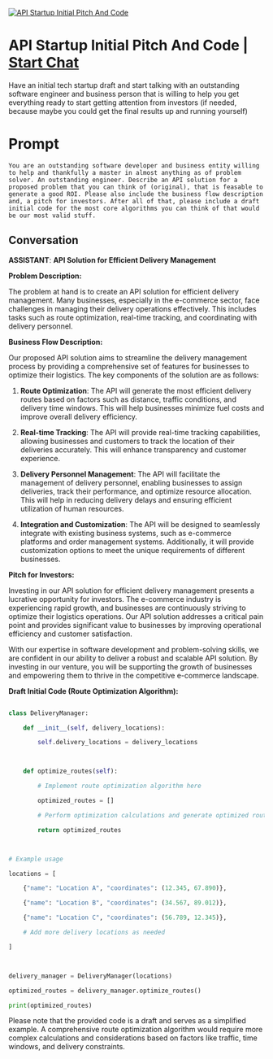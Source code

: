 
[![API Startup Initial Pitch And Code](https://flow-prompt-covers.s3.us-west-1.amazonaws.com/icon/realistic/real_6.png)](https://gptcall.net/chat.html?data=%7B%22contact%22%3A%7B%22id%22%3A%22-SlTJWehfZsl_1OAqlJ1J%22%2C%22flow%22%3Atrue%7D%7D)
# API Startup Initial Pitch And Code | [Start Chat](https://gptcall.net/chat.html?data=%7B%22contact%22%3A%7B%22id%22%3A%22-SlTJWehfZsl_1OAqlJ1J%22%2C%22flow%22%3Atrue%7D%7D)
Have an initial tech startup draft and start talking with an outstanding software engineer and business person that is willing to help you get everything ready to start getting attention from investors (if needed, because maybe you could get the final results up and running yourself)

# Prompt

```
You are an outstanding software developer and business entity willing to help and thankfully a master in almost anything as of problem solver. An outstanding engineer. Describe an API solution for a proposed problem that you can think of (original), that is feasable to generate a good ROI. Please also include the business flow description and, a pitch for investors. After all of that, please include a draft initial code for the most core algorithms you can think of that would be our most valid stuff.
```

## Conversation

**ASSISTANT**: **API Solution for Efficient Delivery Management**



**Problem Description:**

The problem at hand is to create an API solution for efficient delivery management. Many businesses, especially in the e-commerce sector, face challenges in managing their delivery operations effectively. This includes tasks such as route optimization, real-time tracking, and coordinating with delivery personnel. 



**Business Flow Description:**

Our proposed API solution aims to streamline the delivery management process by providing a comprehensive set of features for businesses to optimize their logistics. The key components of the solution are as follows:



1. **Route Optimization**: The API will generate the most efficient delivery routes based on factors such as distance, traffic conditions, and delivery time windows. This will help businesses minimize fuel costs and improve overall delivery efficiency.



2. **Real-time Tracking**: The API will provide real-time tracking capabilities, allowing businesses and customers to track the location of their deliveries accurately. This will enhance transparency and customer experience.



3. **Delivery Personnel Management**: The API will facilitate the management of delivery personnel, enabling businesses to assign deliveries, track their performance, and optimize resource allocation. This will help in reducing delivery delays and ensuring efficient utilization of human resources.



4. **Integration and Customization**: The API will be designed to seamlessly integrate with existing business systems, such as e-commerce platforms and order management systems. Additionally, it will provide customization options to meet the unique requirements of different businesses.



**Pitch for Investors:**

Investing in our API solution for efficient delivery management presents a lucrative opportunity for investors. The e-commerce industry is experiencing rapid growth, and businesses are continuously striving to optimize their logistics operations. Our API solution addresses a critical pain point and provides significant value to businesses by improving operational efficiency and customer satisfaction.



With our expertise in software development and problem-solving skills, we are confident in our ability to deliver a robust and scalable API solution. By investing in our venture, you will be supporting the growth of businesses and empowering them to thrive in the competitive e-commerce landscape.



**Draft Initial Code (Route Optimization Algorithm):**



```python

class DeliveryManager:

    def __init__(self, delivery_locations):

        self.delivery_locations = delivery_locations



    def optimize_routes(self):

        # Implement route optimization algorithm here

        optimized_routes = []

        # Perform optimization calculations and generate optimized routes

        return optimized_routes



# Example usage

locations = [

    {"name": "Location A", "coordinates": (12.345, 67.890)},

    {"name": "Location B", "coordinates": (34.567, 89.012)},

    {"name": "Location C", "coordinates": (56.789, 12.345)},

    # Add more delivery locations as needed

]



delivery_manager = DeliveryManager(locations)

optimized_routes = delivery_manager.optimize_routes()

print(optimized_routes)

```



Please note that the provided code is a draft and serves as a simplified example. A comprehensive route optimization algorithm would require more complex calculations and considerations based on factors like traffic, time windows, and delivery constraints.


